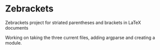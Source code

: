 # Zebrackets
Zebrackets project for striated parentheses and brackets in LaTeX documents

Working on taking the three current files, adding argparse and creating a
module.
